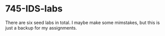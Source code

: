 # 745-IDS-labs

There are six seed labs in total. I maybe make some mimstakes, but this is just a backup for my assignments.

###
